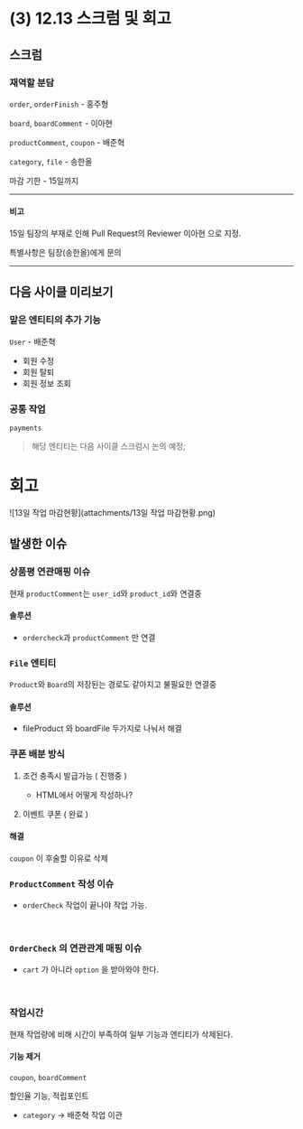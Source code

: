 # (3) 12.13 스크럼 및 회고

## 스크럼

### 재역할 분담



`order`, `orderFinish` - 홍주형

`board`, `boardComment` - 이아현

`productComment`, `coupon` - 배준혁

`category`, `file` - 송한올



마감 기한 - 15일까지

---

#### 비고

15일 팀장의 부재로 인해 Pull Request의 Reviewer 이아현 으로 지정.

특별사항은 팀장(송한올)에게 문의



---

## 다음 사이클 미리보기

### 맡은 엔티티의 추가 기능 

`User` - 배준혁

- 회원 수정
- 회원 탈퇴
- 회원 정보 조회



### 공통 작업

`payments`

> 해당 엔티티는 다음 사이클 스크럼시 논의 예정;

  

# 회고

![13일 작업 마감현황](attachments/13일 작업 마감현황.png)

## **발생한 이슈**

### **상품평 연관매핑 이슈**

현재 `productComment`는 `user_id`와 `product_id`와 연결중

#### **솔루션**

- `ordercheck`과 `productComment` 만 연결

### **`File` 엔티티**

`Product`와 `Board`의 저장된는 경로도 같아지고 불필요한 연결중

#### **솔루션**

- fileProduct 와 boardFile 두가지로 나눠서 해결

### **쿠폰 배분 방식**

1. 조건 충족시 발급가능 ( 진행중 )
   - HTML에서 어떻게 작성하나?

2. 이벤트 쿠폰 ( 완료 )

#### 해결

`coupon` 이 후술할 이유로 삭제
<br>

### `ProductComment` 작성 이슈

- `orderCheck` 작업이 끝나야 작업 가능.

<br>

### `OrderCheck` 의 연관관계 매핑 이슈

- `cart` 가 아니라 `option` 을 받아와야 한다.

<br>

### 작업시간

현재 작업량에 비해 시간이 부족하여 일부 기능과 엔티티가 삭제된다.

#### 기능 제거

`coupon`, `boardComment`

할인율 기능, 적립포인트



- `category` → 배준혁 작업 이관

